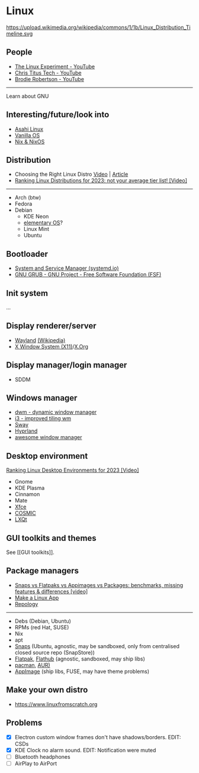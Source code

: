 # Linux

https://upload.wikimedia.org/wikipedia/commons/1/1b/Linux_Distribution_Timeline.svg

## People

- [The Linux Experiment - YouTube](https://www.youtube.com/@TheLinuxEXP)
- [Chris Titus Tech - YouTube](https://www.youtube.com/@ChrisTitusTech)
- [Brodie Robertson - YouTube](https://www.youtube.com/@BrodieRobertson)

---

Learn about GNU

## Interesting/future/look into

- [Asahi Linux](https://asahilinux.org)
- [Vanilla OS](https://vanillaos.org)
- [Nix & NixOS](https://nixos.org)

## Distribution

- Choosing the Right Linux Distro [Video](https://www.youtube.com/watch?v=dL05DoJ0qsQ) | [Article](https://christitus.com/choose-linux-distro/)
- [Ranking Linux Distributions for 2023: not your average tier list! [Video]](https://www.youtube.com/watch?v=d7-EhGIeGUs)

---

- Arch (btw)
- Fedora
- Debian
  - KDE Neon
  - [elementary OS](https://elementary.io)?
  - Linux Mint
  - Ubuntu

## Bootloader

- [System and Service Manager (systemd.io)](https://systemd.io)
- [GNU GRUB - GNU Project - Free Software Foundation (FSF)](https://www.gnu.org/software/grub/)

## Init system

...

## Display renderer/server

- [Wayland](https://wayland.freedesktop.org/) [(Wikipedia)](https://en.wikipedia.org/wiki/Wayland_(protocol))
- [X Window System (X11)](https://en.wikipedia.org/wiki/X_Window_System)/[X.Org](https://www.x.org/wiki/)

## Display manager/login manager

- SDDM

## Windows manager

- [dwm - dynamic window manager](https://dwm.suckless.org)
- [i3 - improved tiling wm](https://i3wm.org)
- [Sway](https://swaywm.org)
- [Hyprland](https://hyprland.org)
- [awesome window manager](https://awesomewm.org)

## Desktop environment

[Ranking Linux Desktop Environments for 2023 [Video]](https://www.youtube.com/watch?v=09cYQJBgKEs)

- Gnome
- KDE Plasma
- Cinnamon
- Mate
- [Xfce](https://www.xfce.org)
- [COSMIC](https://wiki.archlinux.org/title/COSMIC)
- [LXQt](https://lxqt-project.org)

## GUI toolkits and themes

See [[GUI toolkits]].

## Package managers

- [Snaps vs Flatpaks vs Appimages vs Packages: benchmarks, missing features & differences [video]](https://www.youtube.com/watch?v=ikBPnYwnUMU)
- [Make a Linux App](https://makealinux.app)
- [Repology](https://repology.org)

---

- Debs (Debian, Ubuntu)
- RPMs (red Hat, SUSE)
- Nix
- apt
- [Snaps](https://snapcraft.io) (Ubuntu, agnostic, may be sandboxed, only from centralised closed source repo (SnapStore))
- [Flatpak](https://flatpak.org), [Flathub](https://flathub.org) (agnostic, sandboxed, may ship libs)
- [pacman](https://wiki.archlinux.org/title/pacman), [AUR)](https://aur.archlinux.org)
- [AppImage](https://appimage.org) (ship libs, FUSE, may have theme problems)

## Make your own distro

- https://www.linuxfromscratch.org

## Problems

- [x] Electron custom window frames don't have shadows/borders. EDIT: CSDs
- [x] KDE Clock no alarm sound. EDIT: Notification were muted
- [ ] Bluetooth headphones
- [ ] AirPlay to AirPort
